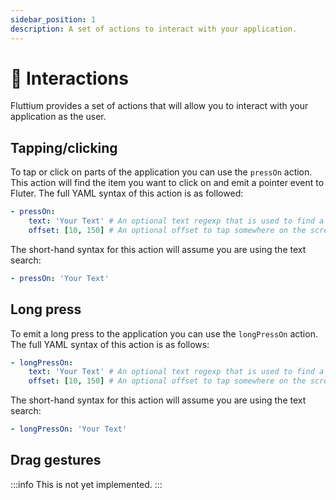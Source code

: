 ```yaml
---
sidebar_position: 1
description: A set of actions to interact with your application.
---
```


# 🤝 Interactions

Fluttium provides a set of actions that will allow you to interact with your application as the user.

## Tapping/clicking

To tap or click on parts of the application you can use the `pressOn` action. This action will find
the item you want to click on and emit a pointer event to Fluter. The full YAML syntax of this
action is as followed:

```yaml
- pressOn:
    text: 'Your Text' # An optional text regexp that is used to find a widget by semantic labels and visible text
    offset: [10, 150] # An optional offset to tap somewhere on the screen.
```

The short-hand syntax for this action will assume you are using the text search:

```yaml
- pressOn: 'Your Text'
```

## Long press

To emit a long press to the application you can use the `longPressOn` action. The full YAML syntax
of this action is as follows:

```yaml
- longPressOn:
    text: 'Your Text' # An optional text regexp that is used to find a widget by semantic labels and visible text
    offset: [10, 150] # An optional offset to tap somewhere on the screen.
```

The short-hand syntax for this action will assume you are using the text search:

```yaml
- longPressOn: 'Your Text'
```

## Drag gestures

:::info
This is not yet implemented.
:::
